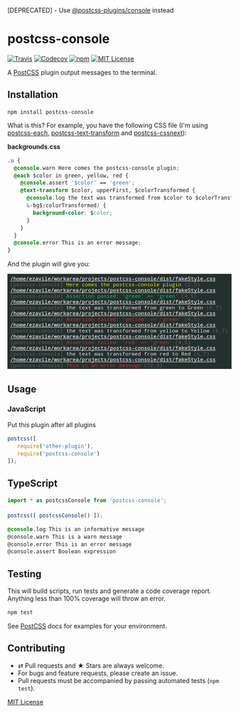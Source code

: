 [DEPRECATED] - Use [@postcss-plugins/console](https://github.com/ezavile/postcss-plugins/tree/master/packages/console) instead

# postcss-console

[![Travis](https://img.shields.io/travis/ezavile/postcss-console.svg?style=flat-square)](https://travis-ci.org/ezavile/postcss-console)
[![Codecov](https://img.shields.io/codecov/c/github/ezavile/postcss-console.svg?style=flat-square)](https://codecov.io/gh/ezavile/postcss-console)
[![npm](https://img.shields.io/npm/v/postcss-console.svg?style=flat-square)](https://www.npmjs.com/package/postcss-console)
[![MIT License](https://img.shields.io/npm/l/postcss-console.svg?style=flat-square)](http://opensource.org/licenses/MIT)

A [PostCSS] plugin output messages to the terminal.

## Installation
```
npm install postcss-console
```

What is this? For example, you have the following CSS file (I'm using [postcss-each], [postcss-text-transform] and [postcss-cssnext]):

**backgrounds.css**
```css
.u {
  @console.warn Here comes the postcss-console plugin;
  @each $color in green, yellow, red {
    @console.assert '$color' == 'green';
    @text-transform $color, upperFirst, $colorTransformed {
      @console.log the text was transformed from $color to $colorTransformed;
      &-bg$(colorTransformed) {
        background-color: $color;
      }
    }
  }
  @console.error This is an error message;
}

```

And the plugin will give you:

![console](/console.png?raw=true "Messages on terminal")

## Usage

### JavaScript
Put this plugin after all plugins

```javascript
postcss([
   require('other-plugin'),
   require('postcss-console')
]);
```

## TypeScript
```js
import * as postcssConsole from 'postcss-console';

postcss([ postcssConsole() ]);
```

```css
@console.log This is an informative message
@console.warn This is a warn message
@console.error This is an error message
@console.assert Boolean expression
```

## Testing
This will build scripts, run tests and generate a code coverage report. Anything less than 100% coverage will throw an error.

```javascript
npm test
```

See [PostCSS] docs for examples for your environment.

## Contributing
* ⇄ Pull requests and ★ Stars are always welcome.
* For bugs and feature requests, please create an issue.
* Pull requests must be accompanied by passing automated tests (`npm test`).

[MIT License]

[PostCSS]: https://github.com/postcss/postcss
[postcss-each]: https://github.com/outpunk/postcss-each
[postcss-text-transform]: https://github.com/ezavile/postcss-text-transform
[postcss-cssnext]: https://github.com/MoOx/postcss-cssnext
[MIT License]: https://github.com/ezavile/postcss-console/blob/master/LICENSE
